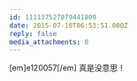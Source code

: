 ```yaml
---
id: 111137527879441809
date: 2015-07-10T06:53:51.000Z
reply: false
media_attachments: 0
---
```


[em]e120057[/em] 真是没意思！

